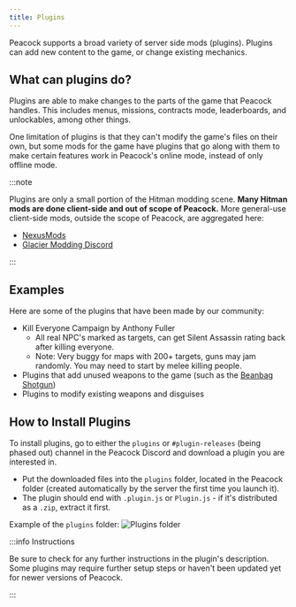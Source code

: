 ```yaml
---
title: Plugins
---
```


Peacock supports a broad variety of server side mods (plugins). Plugins can add new content to the game, or change
existing mechanics.

## What can plugins do?

Plugins are able to make changes to the parts of the game that Peacock handles.
This includes menus, missions, contracts mode, leaderboards, and unlockables, among other things.

One limitation of plugins is that they can't modify the game's files on their own, but some mods for the game have
plugins that go along with them to make certain features work in Peacock's online mode, instead of only offline mode.

:::note

Plugins are only a small portion of the Hitman modding scene. **Many Hitman mods are done client-side and out of
scope of Peacock.** More general-use client-side mods, outside the scope of Peacock, are aggregated here:

- [NexusMods](https://www.nexusmods.com/hitman3)
- [Glacier Modding Discord](https://discord.com/invite/6UDtuYhZP6)

:::

## Examples

Here are some of the plugins that have been made by our community:

- Kill Everyone Campaign by Anthony Fuller
  - All real NPC's marked as targets, can get Silent Assassin rating back after killing everyone.
  - Note: Very buggy for maps with 200+ targets, guns may jam randomly. You may need to start by melee killing people.
- Plugins that add unused weapons to the game (such as the [Beanbag Shotgun](/img/wiki/beanbag_shotgun.png))
- Plugins to modify existing weapons and disguises

## How to Install Plugins

To install plugins, go to either the `plugins` or `#plugin-releases` (being phased out) channel in the Peacock Discord
and download a plugin you are interested in.

- Put the downloaded files into the `plugins` folder, located in the Peacock folder (created automatically by the server
  the first time you launch it).
- The plugin should end with `.plugin.js` or `Plugin.js` - if it's distributed as a `.zip`, extract it first.

Example of the `plugins` folder: ![Plugins folder](/img/wiki/plugins_folder.png)

:::info Instructions

Be sure to check for any further instructions in the plugin's description. Some plugins may require further setup steps
or haven't been updated yet for newer versions of Peacock.

:::
